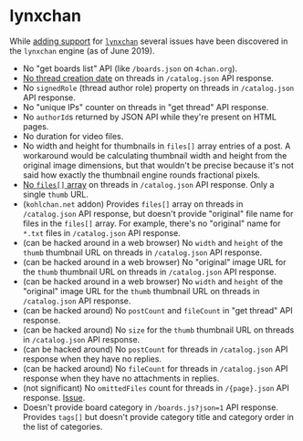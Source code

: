 # lynxchan

While [adding support](http://lynxhub.com/lynxchan/res/722.html#q984) for [`lynxchan`](https://gitgud.io/LynxChan/LynxChan) several issues have been discovered in the `lynxchan` engine (as of June 2019).

* No "get boards list" API (like `/boards.json` on `4chan.org`).
* [No thread creation date](https://gitlab.com/catamphetamine/imageboard/-/issues/1) on threads in `/catalog.json` API response.
* No `signedRole` (thread author role) property on threads in `/catalog.json` API response.
* No "unique IPs" counter on threads in "get thread" API response.
* No `authorId`s returned by JSON API while they're present on HTML pages.
* No duration for video files.
* No width and height for thumbnails in `files[]` array entries of a post. A workaround would be calculating thumbnail width and height from the original image dimensions, but that wouldn't be precise because it's not said how exactly the thumbnail engine rounds fractional pixels.
* [No `files[]` array](https://gitlab.com/catamphetamine/imageboard/-/issues/1#note_394918880) on threads in `/catalog.json` API response. Only a single `thumb` URL.
* (`kohlchan.net` addon) Provides `files[]` array on threads in `/catalog.json` API response, but doesn't provide "original" file name for files in the `files[]` array. For example, there's no "original" name for `*.txt` files in `/catalog.json` API response.
* (can be hacked around in a web browser) No `width` and `height` of the `thumb` thumbnail URL on threads in `/catalog.json` API response.
* (can be hacked around in a web browser) No "original" image URL for the `thumb` thumbnail URL on threads in `/catalog.json` API response.
* (can be hacked around in a web browser) No `width` and `height` of the "original" image URL for the `thumb` thumbnail URL on threads in `/catalog.json` API response.
* (can be hacked around) No `postCount` and `fileCount` in "get thread" API response.
* (can be hacked around) No `size` for the `thumb` thumbnail URL on threads in `/catalog.json` API response.
* (can be hacked around) No `postCount` for threads in `/catalog.json` API response when they have no replies.
* (can be hacked around) No `fileCount` for threads in `/catalog.json` API response when they have no attachments in replies.
* (not significant) No `omittedFiles` count for threads in `/{page}.json` API response. [Issue](https://gitgud.io/LynxChan/LynxChan/-/issues/53).
* Doesn't provide board category in `/boards.js?json=1` API response. Provides `tags[]` but doesn't provide category title and category order in the list of categories.